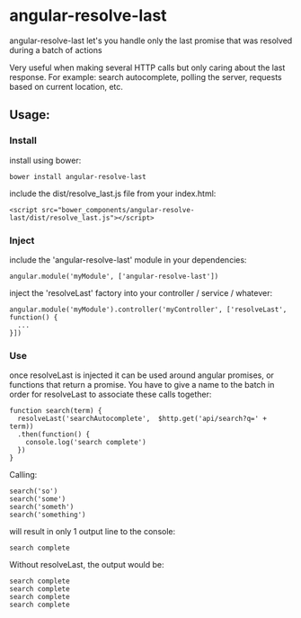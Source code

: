 angular-resolve-last
===========

angular-resolve-last let's you handle only the last promise that was resolved during a batch of actions

Very useful when making several HTTP calls but only caring about the last response.
For example: search autocomplete, polling the server, requests based on current location, etc.

## Usage:

### Install
install using bower:
```
bower install angular-resolve-last
```

include the dist/resolve_last.js file from your index.html:
```
<script src="bower_components/angular-resolve-last/dist/resolve_last.js"></script>
```

### Inject
include the 'angular-resolve-last' module in your dependencies:
```
angular.module('myModule', ['angular-resolve-last'])
```

inject the 'resolveLast' factory into your controller / service / whatever:
```
angular.module('myModule').controller('myController', ['resolveLast', function() {
  ...
}])
```

### Use
once resolveLast is injected it can be used around angular promises, or functions that return a promise.
You have to give a name to the batch in order for resolveLast to associate these calls together:
```
function search(term) {
  resolveLast('searchAutocomplete',  $http.get('api/search?q=' + term))
  .then(function() {
    console.log('search complete')
  })
}
```
Calling:
```
search('so')
search('some')
search('someth')
search('something')
```
will result in only 1 output line to the console:
```
search complete
```

Without resolveLast, the output would be:
```
search complete
search complete
search complete
search complete
```
